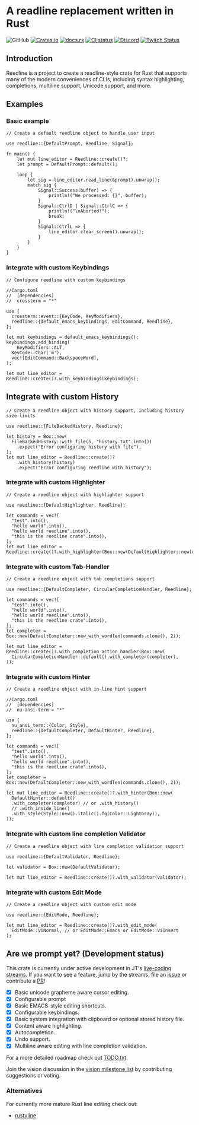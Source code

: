 # A readline replacement written in Rust

![GitHub](https://img.shields.io/github/license/nushell/reedline) 
[![Crates.io](https://img.shields.io/crates/v/reedline)](https://crates.io/crates/reedline)
[![docs.rs](https://img.shields.io/docsrs/reedline)](https://docs.rs/reedline/)
[![CI status](https://github.com/nushell/reedline/actions/workflows/ci.yml/badge.svg)](https://github.com/nushell/reedline/actions)
[![Discord](https://img.shields.io/discord/601130461678272522.svg?logo=discord)](https://discord.gg/NtAbbGn)
[![Twitch Status](https://img.shields.io/twitch/status/jntrnr?style=social)](https://twitch.tv/jntrnr)

## Introduction

Reedline is a project to create a readline-style crate for Rust that supports many of the modern conveniences of CLIs, including syntax highlighting, completions, multiline support, Unicode support, and more.

## Examples

### Basic example

```rust,no_run
// Create a default reedline object to handle user input

use reedline::{DefaultPrompt, Reedline, Signal};

fn main() {
    let mut line_editor = Reedline::create()?;
    let prompt = DefaultPrompt::default();

    loop {
        let sig = line_editor.read_line(&prompt).unwrap();
        match sig {
            Signal::Success(buffer) => {
                println!("We processed: {}", buffer);
            }
            Signal::CtrlD | Signal::CtrlC => {
                println!("\nAborted!");
                break;
            }
            Signal::CtrlL => {
                line_editor.clear_screen().unwrap();
            }
        }
    }
}
```

### Integrate with custom Keybindings

```rust,no_run
// Configure reedline with custom keybindings

//Cargo.toml
//	[dependencies]
//	crossterm = "*"

use {
  crossterm::event::{KeyCode, KeyModifiers},
  reedline::{default_emacs_keybindings, EditCommand, Reedline},
};

let mut keybindings = default_emacs_keybindings();
keybindings.add_binding(
	KeyModifiers::ALT,
  KeyCode::Char('m'),
  vec![EditCommand::BackspaceWord],
);

let mut line_editor = Reedline::create()?.with_keybindings(keybindings);
```

## Integrate with custom History

```rust,no_run
// Create a reedline object with history support, including history size limits

use reedline::{FileBackedHistory, Reedline};

let history = Box::new(
  FileBackedHistory::with_file(5, "history.txt".into())
  	.expect("Error configuring history with file"),
);
let mut line_editor = Reedline::create()?
	.with_history(history)
	.expect("Error configuring reedline with history");
```

### Integrate with custom Highlighter

```rust,no_run
// Create a reedline object with highlighter support

use reedline::{DefaultHighlighter, Reedline};

let commands = vec![
  "test".into(),
  "hello world".into(),
  "hello world reedline".into(),
  "this is the reedline crate".into(),
];
let mut line_editor =
Reedline::create()?.with_highlighter(Box::new(DefaultHighlighter::new(commands)));
```

### Integrate with custom Tab-Handler

```rust,no_run
// Create a reedline object with tab completions support

use reedline::{DefaultCompleter, CircularCompletionHandler, Reedline};

let commands = vec![
  "test".into(),
  "hello world".into(),
  "hello world reedline".into(),
  "this is the reedline crate".into(),
];
let completer = Box::new(DefaultCompleter::new_with_wordlen(commands.clone(), 2));

let mut line_editor = Reedline::create()?.with_completion_action_handler(Box::new(
  CircularCompletionHandler::default().with_completer(completer),
));
```

### Integrate with custom Hinter

```rust,no_run
// Create a reedline object with in-line hint support

//Cargo.toml
//	[dependencies]
//	nu-ansi-term = "*"

use {
  nu_ansi_term::{Color, Style},
  reedline::{DefaultCompleter, DefaultHinter, Reedline},
};

let commands = vec![
  "test".into(),
  "hello world".into(),
  "hello world reedline".into(),
  "this is the reedline crate".into(),
];
let completer = Box::new(DefaultCompleter::new_with_wordlen(commands.clone(), 2));

let mut line_editor = Reedline::create()?.with_hinter(Box::new(
  DefaultHinter::default()
  .with_completer(completer) // or .with_history()
  // .with_inside_line()
  .with_style(Style::new().italic().fg(Color::LightGray)),
));
```

### Integrate with custom line completion Validator

```rust,no_run
// Create a reedline object with line completion validation support

use reedline::{DefaultValidator, Reedline};

let validator = Box::new(DefaultValidator);

let mut line_editor = Reedline::create()?.with_validator(validator);
```

### Integrate with custom Edit Mode

```rust,no_run
// Create a reedline object with custom edit mode

use reedline::{EditMode, Reedline};

let mut line_editor = Reedline::create()?.with_edit_mode(
  EditMode::ViNormal, // or EditMode::Emacs or EditMode::ViInsert
);
```

## Are we prompt yet? (Development status)

This crate is currently under active development in JT's [live-coding streams](https://www.twitch.tv/jntrnr).
If you want to see a feature, jump by the streams, file an [issue](https://github.com/nushell/reedline/issues) or contribute a [PR](https://github.com/nushell/reedline/pulls)!

- [x] Basic unicode grapheme aware cursor editing.
- [x] Configurable prompt
- [x] Basic EMACS-style editing shortcuts.
- [x] Configurable keybindings.
- [x] Basic system integration with clipboard or optional stored history file.
- [x] Content aware highlighting.
- [x] Autocompletion.
- [x] Undo support.
- [x] Multiline aware editing with line completion validation.

For a more detailed roadmap check out [TODO.txt](https://github.com/nushell/reedline/blob/main/TODO.txt).

Join the vision discussion in the [vision milestone list](https://github.com/nushell/reedline/milestone/1) by contributing suggestions or voting.

### Alternatives

For currently more mature Rust line editing check out:

- [rustyline](https://crates.io/crates/rustyline)
